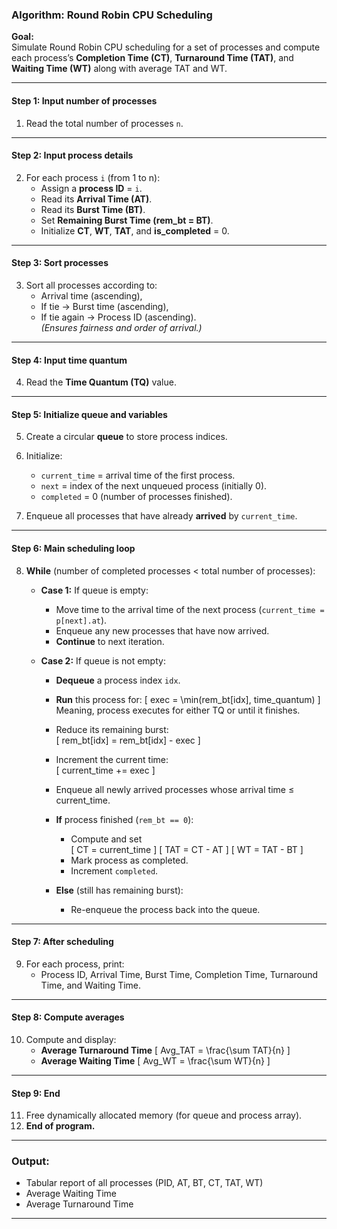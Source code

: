 
### **Algorithm: Round Robin CPU Scheduling**

**Goal:**  
Simulate Round Robin CPU scheduling for a set of processes and compute each process’s **Completion Time (CT)**, **Turnaround Time (TAT)**, and **Waiting Time (WT)** along with average TAT and WT.

---

#### **Step 1: Input number of processes**
1. Read the total number of processes `n`.

---

#### **Step 2: Input process details**
2. For each process `i` (from 1 to n):
   - Assign a **process ID** = `i`.
   - Read its **Arrival Time (AT)**.
   - Read its **Burst Time (BT)**.
   - Set **Remaining Burst Time (rem_bt = BT)**.
   - Initialize **CT**, **WT**, **TAT**, and **is_completed** = 0.

---

#### **Step 3: Sort processes**
3. Sort all processes according to:
   - Arrival time (ascending),
   - If tie → Burst time (ascending),
   - If tie again → Process ID (ascending).  
   *(Ensures fairness and order of arrival.)*

---

#### **Step 4: Input time quantum**
4. Read the **Time Quantum (TQ)** value.

---

#### **Step 5: Initialize queue and variables**
5. Create a circular **queue** to store process indices.  
6. Initialize:
   - `current_time` = arrival time of the first process.
   - `next` = index of the next unqueued process (initially 0).
   - `completed` = 0 (number of processes finished).

7. Enqueue all processes that have already **arrived** by `current_time`.

---

#### **Step 6: Main scheduling loop**
8. **While** (number of completed processes < total number of processes):

   - **Case 1:** If queue is empty:
     - Move time to the arrival time of the next process (`current_time = p[next].at`).
     - Enqueue any new processes that have now arrived.
     - **Continue** to next iteration.

   - **Case 2:** If queue is not empty:
     - **Dequeue** a process index `idx`.
     - **Run** this process for:
       \[
       exec = \min(rem\_bt[idx], time\_quantum)
       \]
       Meaning, process executes for either TQ or until it finishes.
     - Reduce its remaining burst:  
       \[
       rem\_bt[idx] = rem\_bt[idx] - exec
       \]
     - Increment the current time:  
       \[
       current\_time += exec
       \]

     - Enqueue all newly arrived processes whose arrival time ≤ current_time.

     - **If** process finished (`rem_bt == 0`):
       - Compute and set  
         \[
         CT = current\_time
         \]
         \[
         TAT = CT - AT
         \]
         \[
         WT = TAT - BT
         \]
       - Mark process as completed.  
       - Increment `completed`.

     - **Else** (still has remaining burst):
       - Re-enqueue the process back into the queue.

---

#### **Step 7: After scheduling**
9. For each process, print:
   - Process ID, Arrival Time, Burst Time, Completion Time, Turnaround Time, and Waiting Time.

---

#### **Step 8: Compute averages**
10. Compute and display:
    - **Average Turnaround Time**
      \[
      Avg\_TAT = \frac{\sum TAT}{n}
      \]
    - **Average Waiting Time**
      \[
      Avg\_WT = \frac{\sum WT}{n}
      \]

---

#### **Step 9: End**
11. Free dynamically allocated memory (for queue and process array).  
12. **End of program.**

---

### **Output:**
- Tabular report of all processes (PID, AT, BT, CT, TAT, WT)
- Average Waiting Time  
- Average Turnaround Time  

---


